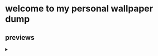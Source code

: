 # welcome to my personal wallpaper dump

## previews

<details>
<summary></summary>

## abstract

![abstract-magic-spiral-cropped](./abstract/abstract-magic-spiral-cropped.jpg)<br>
![bg](./abstract/bg.png)<br>
![desert-red-sky](./abstract/desert-red-sky.png)<br>
![qvidibf92gx81](./abstract/qvidibf92gx81.png)<br>
![unknown-8](./abstract/unknown-8.jpg)<br>
![yr0hnkoeccv81](./abstract/yr0hnkoeccv81.png)<br>
![wallpaper](./abstract/wallpaper.png)<br>

## anime_ish

![boat_on_clouds](./anime_ish/boat_on_clouds.jpg)<br>
![indoor_garden](./anime_ish/indoor_garden.jpg)<br>
![purple_bicycle](./anime_ish/purple_bicycle.jpg)<br>
![railway](./anime_ish/railway.jpg)<br>
![sky](./anime_ish/sky.jpg)<br>
![sparkle_sand](./anime_ish/sparkle_sand.jpg)<br>
![window_water](./anime_ish/window_water.jpg)<br>

## irl

![evening-sky](./irl/evening-sky.png)<br>
![flowers](./irl/flowers.png)<br>
![yosemite](./irl/yosemite.png)<br>
![black-pendent-lamps](./irl/black-pendent-lamps.jpg)<br>
![catalina](./irl/catalina.jpg)<br>
![city](./irl/city.jpg)<br>
![FFW5bbwaAAYexpT](./irl/FFW5bbwaAAYexpT.png)<br>
![FFW5bbwaIAEOtCp](./irl/FFW5bbwaIAEOtCp.png)<br>
![20220519_140541](./irl/20220519_140541.jpg)<br>
![japanese-pedestrian-street](./irl/japanese-pedestrian-street.jpg)<br>
![japanese-city-bike-sunset](./irl/japanese-city-bike-sunset.jpg)<br>

## minimal

![dark-cat](./minimal/dark-cat.png)<br>

## painted

![forest-greeeen](./painted/forest-greeeen.jpg)<br>
![forest-painted](./painted/forest-painted.png)<br>
![house-plains](./painted/house-plains.jpg)<br>
![house-forest](./painted/house-forest.jpg)<br>
![lake-purple](./painted/lake-purple.jpg)<br>
![mountain-nearcity](./painted/mountain-nearcity.png)<br>
![mountain](./painted/mountain.png)<br>
![mountan-orange](./painted/mountan-orange.png)<br>
![orange-clouds-swirl](./painted/orange-clouds-swirl.jpg)<br>
![orange-somthing](./painted/orange-somthing.png)<br>
![town-shootingstar](./painted/town-shootingstar.png)<br>
![village_mountains](./painted/village_mountains.jpg)<br>
![city-pastel](./painted/city-pastel.jpg)<br>
![DUCC](./painted/DUCC.jpg)<br>
![man_in_sky](./painted/man_in_sky.jpg)<br>
![whale](./painted/whale.jpg)<br>
![whale_cloud](./painted/whale_cloud.jpg)<br>
![water_house](./painted/water_house.jpg)<br>
![samurai](./painted/samurai.jpg)<br>
![night_forest](./painted/night_forest.jpg)<br>
![fox](./painted/fox.jpg)<br>
![clouds](./painted/clouds.jpg)<br>
![aenami_orange](./painted/aenami_orange.jpg)<br>
![320369a232abb8881c410a9500aee346](./painted/320369a232abb8881c410a9500aee346.jpg)<br>
![bench](./painted/bench.png)<br>
![city-scape](./painted/city-scape.png)<br>
![clement-tingry-clement-tingry-valorant-bridgeshot](./painted/clement-tingry-clement-tingry-valorant-bridgeshot.jpg)<br>
![k0yuesbe76p81](./painted/k0yuesbe76p81.jpg)<br>
![lantern](./painted/lantern.png)<br>
![matchmaking-valorant](./painted/matchmaking-valorant.jpg)<br>
![neon-shacks-tn](./painted/neon-shacks-tn.png)<br>
![street-tn](./painted/street-tn.png)<br>
![valorant-patcah-2.11-release](./painted/valorant-patcah-2.11-release.jpg)<br>
![unknown-4](./painted/unknown-4.png)<br>
![valorant-breeze-2](./painted/valorant-breeze-2.jpg)<br>
![4208123](./painted/4208123.jpg)<br>
![refuge_extended](./painted/refuge_extended.png)<br>

## tiles

![bananas-720](./tiles/bananas-720.jpg)<br>
![unknown](./tiles/unknown.png)<br>
